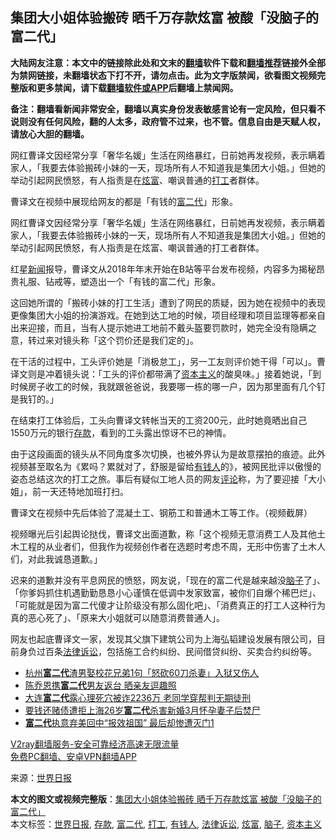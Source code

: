  <h2>集团大小姐体验搬砖 晒千万存款炫富 被酸「没脑子的富二代」</h2> <p class="notice"><b>大陆网友注意：本文中的链接除此处和文末的<a href="https://github.com/bannedbook/fanqiang" >翻墙</a>软件下载和<a href="https://github.com/killgcd/justmysocks/blob/master/README.md">翻墙推荐</a>链接外全部为禁网链接，未翻墙状态下打不开，请勿点击。此为文字版禁闻，欲看图文视频完整版和更多禁闻，请下载<a href="https://github.com/bannedbook/fanqiang">翻墙软件或APP</a>后翻墙上禁闻网。</p><p>备注：翻墙看新闻非常安全，翻墙以真实身份发表敏感言论有一定风险，但只看不说则没有任何风险，翻的人太多，政府管不过来，也不管。信息自由是天赋人权，请放心大胆的翻墙。</b></p>  <div class="entry"> <p id="summary">网红曹译文因经常分享「奢华名媛」生活在网络暴红，日前她再发视频，表示瞒着家人，「我要去体验搬砖小妹的一天，现场所有人不知道我是集团大小姐。」但她的举动引起网民愤怒，有人指责是在<a href="https://www.bannedbook.org/bnews/tag/%e7%82%ab%e5%af%8c/" class="st_tag internal_tag" rel="tag" title="标签 炫富 下的日志">炫富</a>、嘲讽普通的<a href="https://www.bannedbook.org/bnews/tag/%E6%89%93%E5%B7%A5/" class="st_tag internal_tag" rel="tag" title="标签 打工 下的日志">打工</a>者群体。</p> <p id="conimg"></p> <p>曹译文在视频中展现给网友的都是「有钱的<a href="https://www.bannedbook.org/bnews/tag/%e5%af%8c%e4%ba%8c%e4%bb%a3/" class="st_tag internal_tag" rel="tag" title="标签 富二代 下的日志">富二代</a>」形象。</p> <p>网红曹译文因经常分享「奢华名媛」生活在网络暴红，日前她再发视频，表示瞒着家人，「我要去体验搬砖小妹的一天，现场所有人不知道我是集团大小姐。」但她的举动引起网民愤怒，有人指责是在炫富、嘲讽普通的打工者群体。</p> <p>红星<span class='wp_keywordlink_affiliate'><a href="https://www.bannedbook.org/" title="新闻">新闻</a></span>报导，曹译文从2018年年末开始在B站等平台发布视频，内容多为揭秘昂贵礼服、钻戒等，塑造出一个「有钱的富二代」形象。</p>  <p>这回她所谓的「搬砖小妹的打工生活」遭到了网民的质疑，因为她在视频中的表现更像集团大小姐的扮演游戏。在她到达工地的时候，项目经理和项目监理等都亲自出来迎接，而且，当有人提示她进工地前不戴头盔要罚款时，她完全没有隐瞒之意，转过来对镜头称「这个罚价还是我们定的」。</p> <p>在干活的过程中，工头评价她是「消极怠工」，另一工友则评价她干得「可以」。曹译文则是冲着镜头说：「工头的评价都带满了<span class='wp_keywordlink'><a href="https://www.bannedbook.org/forum2/topic920.html" title="资本主义与自由" target="_blank">资本主义</a></span>的酸臭味。」接着她说，「到时候房子收工的时候，我就跟爸爸说，我要哪一栋的哪一户，因为那里面有几个钉是我钉的。」</p> <p>在结束打工体验后，工头向曹译文转帐当天的工资200元，此时她竟晒出自己1550万元的银行<a href="https://www.bannedbook.org/bnews/tag/%E5%AD%98%E6%AC%BE/" class="st_tag internal_tag" rel="tag" title="标签 存款 下的日志">存款</a>，看到的工头露出惊讶不已的神情。</p> <p>由于这段画面的镜头从不同角度多次切换，也被外界认为是故意摆拍的痕迹。此外视频甚至取名为《累吗？累就对了，舒服是留给<a href="https://www.bannedbook.org/bnews/tag/%E6%9C%89%E9%92%B1%E4%BA%BA/" class="st_tag internal_tag" rel="tag" title="标签 有钱人 下的日志">有钱人</a>的》，被网民批评以傲慢的姿态总结这次的打工之旅。事后有疑似工地人员的网友<span class='wp_keywordlink_affiliate'><a href="https://www.bannedbook.org/bnews/comments/" title="新闻评论" target="_blank">评论</a></span>称，为了要迎接「大小姐」，前一天还特地加班打扫。</p> <p></p>  <p>曹译文在视频中先后体验了混凝土工、钢筋工和普通木工等工作。（视频截屏）</p> <p>视频曝光后引起舆论挞伐，曹译文出面道歉，称「这个视频无意消费工人及其他土木工程的从业者们，但我作为视频创作者在选题时考虑不周，无形中伤害了土木人们，对此我诚恳道歉。」</p> <p>迟来的道歉并没有平息网民的愤怒，网友说，「现在的富二代是越来越没<a href="https://www.bannedbook.org/bnews/tag/%E8%84%91%E5%AD%90/" class="st_tag internal_tag" rel="tag" title="标签 脑子 下的日志">脑子</a>了」、「你爹妈抓住机遇勤勤恳恳小心谨慎在低调中发家致富，被你们自爆个稀巴烂」、「可能就是因为富二代傻才让阶级没有那么固化吧」、「消费真正的打工人这种行为真的恶心死了」、「原来大小姐就可以随意消费普通人」。</p> <p>网友也起底曹译文一家，发现其父旗下建筑公司为上海弘韬建设发展有限公司，目前身负过百条<a href="https://www.bannedbook.org/bnews/tag/%E6%B3%95%E5%BE%8B%E8%AF%89%E8%AE%BC/" class="st_tag internal_tag" rel="tag" title="标签 法律诉讼 下的日志">法律诉讼</a>，包括施工合约纠纷、民间借贷纠纷、买卖合约纠纷等。</p> <ul class='op-related-articles' title='相关阅读'> <li><a href='https://www.bannedbook.org/bnews/cbnews/20201108/1427552.html' target='_blank'>杭州<b>富二代</b>渣男娶校花兄弟1句「怒砍60刀杀妻」入狱又伤人</a></li> <li><a href='https://www.bannedbook.org/bnews/yule/20201108/1427527.html' target='_blank'>陈乔恩携<b>富二代</b>男友返台 晒亲友逗趣照</a></li> <li><a href='https://www.bannedbook.org/bnews/cbnews/20201106/1426644.html' target='_blank'>大连<b>富二代</b>露心理死穴被诈2236万 老同学穿帮判无期徒刑</a></li> <li><a href='https://www.bannedbook.org/bnews/baitai/20201103/1425177.html' target='_blank'>要钱还赌债遭拒上海26岁<b>富二代</b>杀害新婚3月怀孕妻子后焚尸</a></li> <li><a href='https://www.bannedbook.org/bnews/bannedvideo/20201027/1421095.html' target='_blank'><b>富二代</b>执意弃美回中“报效祖国” 最后却惨遭灭门1</a></li> </ul> <p class="texttj"> <a href="https://www.bannedbook.org/forum23/topic22702.html" target="_blank">V2ray翻墙服务-安全可靠经济高速无限流量</a><br/> <a href="https://github.com/bannedbook/fanqiang/wiki/%E7%A6%81%E9%97%BB%E7%BD%91%E5%AE%89%E5%8D%93%E7%BF%BB%E5%A2%99%E6%96%B0%E9%97%BBAPP" target="_blank">免费PC翻墙、安卓VPN翻墙APP</a></p><p> 来源：<a href="https://www.bannedbook.org/bnews/tag/%e4%b8%96%e7%95%8c%e6%97%a5%e6%8a%a5/" class="st_tag internal_tag" rel="tag" title="标签 世界日报 下的日志">世界日报</a> </p> <a name='sharetosocial'></a>       <div><b>本文的图文或视频完整版</b>：<a href='https://www.bannedbook.org/bnews/cbnews/20201121/1434469.html'>集团大小姐体验搬砖 晒千万存款炫富 被酸「没脑子的富二代」</a></div>  </div><!--END ENTRY--> <div class="postfooter"> <div>本文标签：<a href="https://www.bannedbook.org/bnews/tag/%e4%b8%96%e7%95%8c%e6%97%a5%e6%8a%a5/" rel="tag">世界日报</a>, <a href="https://www.bannedbook.org/bnews/tag/%E5%AD%98%E6%AC%BE/" rel="tag">存款</a>, <a href="https://www.bannedbook.org/bnews/tag/%e5%af%8c%e4%ba%8c%e4%bb%a3/" rel="tag">富二代</a>, <a href="https://www.bannedbook.org/bnews/tag/%E6%89%93%E5%B7%A5/" rel="tag">打工</a>, <a href="https://www.bannedbook.org/bnews/tag/%E6%9C%89%E9%92%B1%E4%BA%BA/" rel="tag">有钱人</a>, <a href="https://www.bannedbook.org/bnews/tag/%E6%B3%95%E5%BE%8B%E8%AF%89%E8%AE%BC/" rel="tag">法律诉讼</a>, <a href="https://www.bannedbook.org/bnews/tag/%e7%82%ab%e5%af%8c/" rel="tag">炫富</a>, <a href="https://www.bannedbook.org/bnews/tag/%E8%84%91%E5%AD%90/" rel="tag">脑子</a>, <a href="https://www.bannedbook.org/bnews/tag/%e8%b5%84%e6%9c%ac%e4%b8%bb%e4%b9%89/" rel="tag">资本主义</a></div>  </div><!--END POSTFOOTER--> 